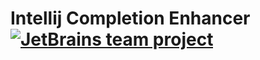 # Intellij Completion Enhancer [![JetBrains team project](http://jb.gg/badges/team.svg)](https://confluence.jetbrains.com/display/ALL/JetBrains+on+GitHub)